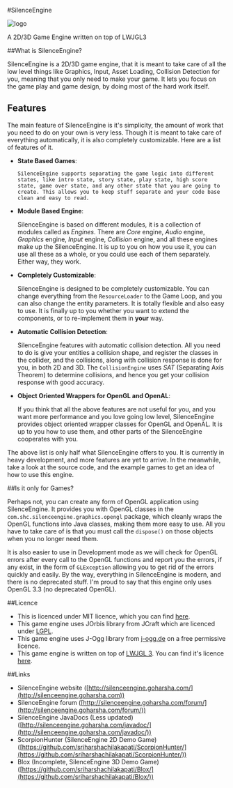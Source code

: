 #SilenceEngine

![logo](http://silenceengine.goharsha.com/img/logo.png)

A 2D/3D Game Engine written on top of LWJGL3

##What is SilenceEngine?

SilenceEngine is a 2D/3D game engine, that it is meant to take care of all the low level things like Graphics, Input, Asset Loading, Collision Detection for you, meaning that you only need to make your game. It lets you focus on the game play and game design, by doing most of the hard work itself.

## Features

The main feature of SilenceEngine is it's simplicity, the amount of work that you need to do on your own is very less. Though it is meant to take care of everything automatically, it is also completely customizable. Here are a list of features of it.

- __State Based Games__:

      SilenceEngine supports separating the game logic into different states, like intro state, story state, play state, high score state, game over state, and any other state that you are going to create. This allows you to keep stuff separate and your code base clean and easy to read.

- __Module Based Engine__:

    SilenceEngine is based on different modules, it is a collection of modules called as _Engines_. There are _Core_ engine, _Audio_ engine, _Graphics_ engine, _Input_ engine, _Collision_ engine, and all these engines make up the SilenceEngine. It is up to you on how you use it, you can use all these as a whole, or you could use each of them separately. Either way, they work.

- __Completely Customizable__:

    SilenceEngine is designed to be completely customizable. You can change everything from the `ResourceLoader` to the Game Loop, and you can also change the entity parameters. It is totally flexible and also easy to use. It is finally up to you whether you want to extend the components, or to re-implement them in __your__ way.

- __Automatic Collision Detection__:

    SilenceEngine features with automatic collision detection. All you need to do is give your entities a collision shape, and register the classes in the collider, and the collisions, along with collision response is done for you, in both 2D and 3D. The `CollisionEngine` uses _SAT_ (Separating Axis Theorem) to determine collisions, and hence you get your collision response with good accuracy.

- __Object Oriented Wrappers for OpenGL and OpenAL__:

  If you think that all the above features are not useful for you, and you want more performance and you love going low level, SilenceEngine provides object oriented wrapper classes for OpenGL and OpenAL. It is up to you how to use them, and other parts of the SilenceEngine cooperates with you.

The above list is only half what SilenceEngine offers to you. It is currently in heavy development, and more features are yet to arrive. In the meanwhile, take a look at the source code, and the example games to get an idea of how to use this engine.

##Is it only for Games?

Perhaps not, you can create any form of OpenGL application using SilenceEngine. It provides you with OpenGL classes in the `com.shc.silenceengine.graphics.opengl` package, which cleanly wraps the OpenGL functions into Java classes, making them more easy to use. All you have to take care of is that you must call the `dispose()` on those objects when you no longer need them.

It is also easier to use in Development mode as we will check for OpenGL errors after every call to the OpenGL functions and report you the errors, if any exist, in the form of `GLException` allowing you to get rid of the errors quickly and easily. By the way, everything in SilenceEngine is modern, and there is no deprecated stuff. I'm proud to say that this engine only uses OpenGL 3.3 (no deprecated OpenGL).

##Licence

 - This is licenced under MIT licence, which you can find [here](http://choosealicense.com/licenses/mit/).
 - This game engine uses JOrbis library from JCraft which are licenced under [LGPL](http://choosealicense.com/licenses/lgpl-3.0/).
 - This game engine uses J-Ogg library from [j-ogg.de](http://www.j-ogg.de/) on a free permissive licence.
 - This game engine is written on top of [LWJGL 3](http://lwjgl.org). You can find it's licence [here](https://github.com/LWJGL/lwjgl3/blob/master/doc/LICENSE.txt).
 
##Links

 - SilenceEngine website ([http://silenceengine.goharsha.com/](http://silenceengine.goharsha.com))
 - SilenceEngine forum ([http://silenceengine.goharsha.com/forum/](http://silenceengine.goharsha.com/forum/))
 - SilenceEngine JavaDocs (Less updated) ([http://silenceengine.goharsha.com/javadoc/](http://silenceengine.goharsha.com/javadoc/))
 - ScorpionHunter (SilenceEngine 2D Demo Game) ([https://github.com/sriharshachilakapati/ScorpionHunter/](https://github.com/sriharshachilakapati/ScorpionHunter/))
 - Blox (Incomplete, SilenceEngine 3D Demo Game) ([https://github.com/sriharshachilakapati/Blox/](https://github.com/sriharshachilakapati/Blox/))
